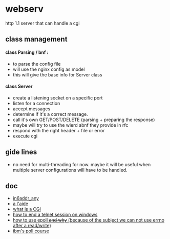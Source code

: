 # webserv
http 1.1 server that can handle a cgi

## class management

#### class Parsing / bnf :
- to parse the config file
- will use the nginx config as model
- this will give the base info for Server class


#### class Server
- create a listening socket on a specific port
- listen for a connection
- accept messages
- determine if it's a correct message.
- call it's own GET/POST/DELETE (parsing + preparing the response)
- maybe will try to use the wierd abnf they provide in rfc
- respond with the right header + file or error
- execute cgi

## gide lines

- no need for multi-threading for now. maybe it will be useful when multiple server configurations will have to be handled.

## doc

- [in6addr\_any](https://stackoverflow.com/questions/16508685/understanding-inaddr-any-for-socket-programming)
- [à l'aide](http://www.kegel.com/c10k.html#strategies)
- [what is a CGI](https://www.geeksforgeeks.org/common-gateway-interface-cgi/)
- [how to end a telnet session on windows](https://store.chipkin.com/articles/telnet-how-do-i-end-a-telnet-session-windows-linux-mac)
- [how to use epoll ~~and why~~ (because of the subject we can not use errno after a read/write)](https://www.suchprogramming.com/epoll-in-3-easy-steps/)
- [ibm's poll course](https://www.ibm.com/docs/en/i/7.1?topic=designs-using-poll-instead-select)